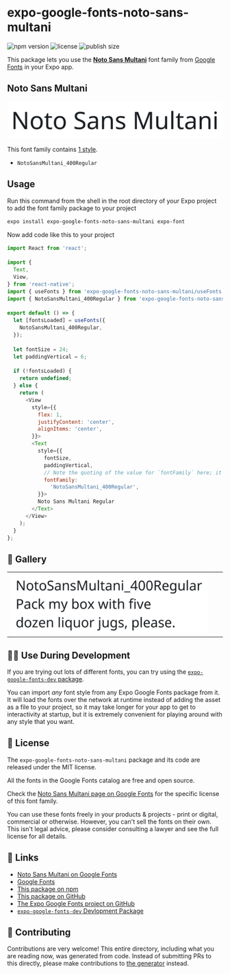 # expo-google-fonts-noto-sans-multani

![npm version](https://flat.badgen.net/npm/v/expo-google-fonts-noto-sans-multani)
![license](https://flat.badgen.net/github/license/expo/google-fonts)
![publish size](https://flat.badgen.net/packagephobia/install/expo-google-fonts-noto-sans-multani)

This package lets you use the [**Noto Sans Multani**](https://fonts.google.com/specimen/Noto+Sans+Multani) font family from [Google Fonts](https://fonts.google.com/) in your Expo app.

## Noto Sans Multani

![Noto Sans Multani](./font-family.png)

This font family contains [1 style](#-gallery).

- `NotoSansMultani_400Regular`

## Usage

Run this command from the shell in the root directory of your Expo project to add the font family package to your project
```sh
expo install expo-google-fonts-noto-sans-multani expo-font
```

Now add code like this to your project
```js
import React from 'react';

import {
  Text,
  View,
} from 'react-native';
import { useFonts } from 'expo-google-fonts-noto-sans-multani/useFonts';
import { NotoSansMultani_400Regular } from 'expo-google-fonts-noto-sans-multani/400Regular';

export default () => {
  let [fontsLoaded] = useFonts({
    NotoSansMultani_400Regular,
  });

  let fontSize = 24;
  let paddingVertical = 6;

  if (!fontsLoaded) {
    return undefined;
  } else {
    return (
      <View
        style={{
          flex: 1,
          justifyContent: 'center',
          alignItems: 'center',
        }}>
        <Text
          style={{
            fontSize,
            paddingVertical,
            // Note the quoting of the value for `fontFamily` here; it expects a string!
            fontFamily:
              'NotoSansMultani_400Regular',
          }}>
          Noto Sans Multani Regular
        </Text>
      </View>
    );
  }
};

```

## 🔡 Gallery


||||
|-|-|-|
|![NotoSansMultani_400Regular](.//400Regular/NotoSansMultani_400Regular.ttf.png)||||


## 👩‍💻 Use During Development

If you are trying out lots of different fonts, you can try using the [`expo-google-fonts-dev` package](https://github.com/freeboub/google-fonts/tree/master/font-packages/dev#readme).

You can import *any* font style from any Expo Google Fonts package from it. It will load the fonts
over the network at runtime instead of adding the asset as a file to your project, so it may take longer
for your app to get to interactivity at startup, but it is extremely convenient
for playing around with any style that you want.

## 📖 License

The `expo-google-fonts-noto-sans-multani` package and its code are released under the MIT license.

All the fonts in the Google Fonts catalog are free and open source.

Check the [Noto Sans Multani page on Google Fonts](https://fonts.google.com/specimen/Noto+Sans+Multani) for the specific license of this font family.

You can use these fonts freely in your products & projects - print or digital, commercial or otherwise. However, you can't sell the fonts on their own. This isn't legal advice, please consider consulting a lawyer and see the full license for all details.

## 🔗 Links

- [Noto Sans Multani on Google Fonts](https://fonts.google.com/specimen/Noto+Sans+Multani)
- [Google Fonts](https://fonts.google.com/)
- [This package on npm](https://www.npmjs.com/package/expo-google-fonts-noto-sans-multani)
- [This package on GitHub](https://github.com/freeboub/google-fonts/tree/master/font-packages/noto-sans-multani)
- [The Expo Google Fonts project on GitHub](https://github.com/freeboub/google-fonts)
- [`expo-google-fonts-dev` Devlopment Package](https://github.com/freeboub/google-fonts/tree/master/font-packages/dev)

## 🤝 Contributing

Contributions are very welcome! This entire directory, including what you are reading now, was generated from code. Instead of submitting PRs to this directly, please make contributions to [the generator](https://github.com/freeboub/google-fonts/tree/master/packages/generator) instead.
